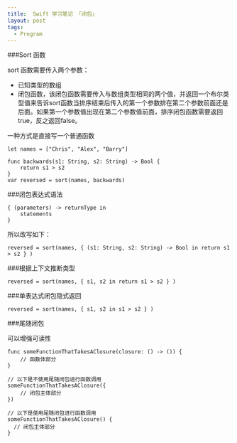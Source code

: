 ```yaml
---
title:  Swift 学习笔记 「闭包」
layout: post
tags:
  - Program
---
```


###Sort 函数

sort 函数需要传入两个参数：

- 已知类型的数组
- 闭包函数，该闭包函数需要传入与数组类型相同的两个值，并返回一个布尔类型值来告诉sort函数当排序结束后传入的第一个参数排在第二个参数前面还是后面。如果第一个参数值出现在第二个参数值前面，排序闭包函数需要返回true，反之返回false。

一种方式是直接写一个普通函数

```
let names = ["Chris", "Alex", "Barry"]

func backwards(s1: String, s2: String) -> Bool {
    return s1 > s2
}
var reversed = sort(names, backwards)
```

###闭包表达式语法

```
{ (parameters) -> returnType in
    statements
}
```

所以改写如下：

```
reversed = sort(names, { (s1: String, s2: String) -> Bool in return s1 > s2 } )
```
###根据上下文推断类型

```
reversed = sort(names, { s1, s2 in return s1 > s2 } )
```

###单表达式闭包隐式返回

```
reversed = sort(names, { s1, s2 in s1 > s2 } )
```

###尾随闭包

可以增强可读性

```
func someFunctionThatTakesAClosure(closure: () -> ()) {
    // 函数体部分
}

// 以下是不使用尾随闭包进行函数调用
someFunctionThatTakesAClosure({
    // 闭包主体部分
})

// 以下是使用尾随闭包进行函数调用
someFunctionThatTakesAClosure() {
  // 闭包主体部分
}
```



